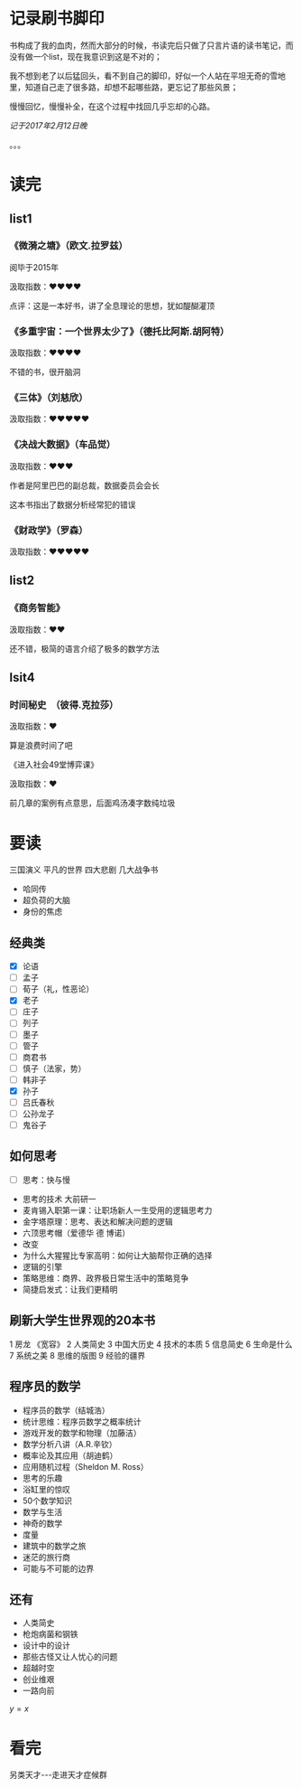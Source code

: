 # 记录刷书脚印

书构成了我的血肉，然而大部分的时候，书读完后只做了只言片语的读书笔记，而没有做一个list，现在我意识到这是不对的；

我不想到老了以后猛回头，看不到自己的脚印，好似一个人站在平坦无奇的雪地里，知道自己走了很多路，却想不起哪些路，更忘记了那些风景；

慢慢回忆，慢慢补全，在这个过程中找回几乎忘却的心路。

*记于2017年2月12日晚*

。。。

# 读完

## list1
### 《微漪之塘》（欧文.拉罗兹）     

阅毕于2015年

汲取指数：❤❤❤❤

点评：这是一本好书，讲了全息理论的思想，犹如醍醐灌顶


### 《多重宇宙：一个世界太少了》（德托比阿斯.胡阿特）

汲取指数：❤❤❤❤

不错的书，很开脑洞

### 《三体》（刘慈欣）

汲取指数：❤❤❤❤❤

### 《决战大数据》（车品觉）

汲取指数：❤❤❤

作者是阿里巴巴的副总裁，数据委员会会长

这本书指出了数据分析经常犯的错误

### 《财政学》（罗森）

汲取指数：❤❤❤❤❤


## list2

### 《商务智能》
汲取指数：❤❤

还不错，极简的语言介绍了极多的数学方法

## lsit4
### 时间秘史  （彼得.克拉莎）

汲取指数：❤

算是浪费时间了吧

《进入社会49堂博弈课》

汲取指数：❤

前几章的案例有点意思，后面鸡汤凑字数纯垃圾

# 要读


三国演义
平凡的世界
四大悲剧
几大战争书

- 哈同传
- 超负荷的大脑
- 身份的焦虑

## 经典类
- [x] 论语
- [ ] 孟子
- [ ] 荀子（礼，性恶论）
- [x] 老子
- [ ] 庄子
- [ ] 列子
- [ ] 墨子
- [ ] 管子
- [ ] 商君书
- [ ] 慎子（法家，势）
- [ ] 韩非子
- [x] 孙子
- [ ] 吕氏春秋
- [ ] 公孙龙子
- [ ] 鬼谷子

## 如何思考
- [ ] 思考：快与慢
- 思考的技术 大前研一
- 麦肯锡入职第一课：让职场新人一生受用的逻辑思考力
- 金字塔原理：思考、表达和解决问题的逻辑
- 六顶思考帽（爱德华 德 博诺）
- 改变
- 为什么大猩猩比专家高明：如何让大脑帮你正确的选择
- 逻辑的引擎
- 策略思维：商界、政界极日常生活中的策略竞争
- 简捷启发式：让我们更精明

## 刷新大学生世界观的20本书
1 房龙 《宽容》
2 人类简史
3 中国大历史
4 技术的本质
5 信息简史
6 生命是什么
7 系统之美
8 思维的版图
9 经验的疆界

## 程序员的数学
- 程序员的数学（结城浩）
- 统计思维：程序员数学之概率统计
- 游戏开发的数学和物理（加藤洁）
- 数学分析八讲（A.R.辛钦）
- 概率论及其应用（胡迪鹤）
- 应用随机过程（Sheldon M. Ross）
- 思考的乐趣
- 浴缸里的惊叹
- 50个数学知识
- 数学与生活
- 神奇的数学
- 度量
- 建筑中的数学之旅
- 迷茫的旅行商
- 可能与不可能的边界

## 还有
- 人类简史
- 枪炮病菌和钢铁
- 设计中的设计
- 那些古怪又让人忧心的问题
- 超越时空
- 创业维艰
- 一路向前

$y=x$

# 看完
另类天才---走进天才症候群
